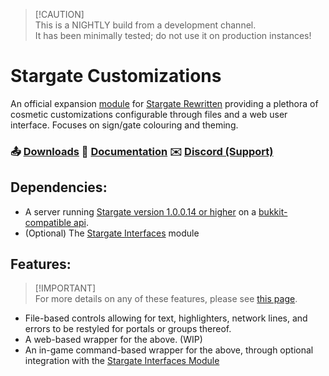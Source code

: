 > [!CAUTION]<br>This is a NIGHTLY build from a development channel.<br>It has been minimally tested; do not use it on production instances!

# Stargate Customizations
An official expansion [module](https://sgrewritten.org/addons) for [Stargate Rewritten](https://sgrewritten.org) providing a plethora of cosmetic customizations configurable through files and a web user interface. Focuses on sign/gate colouring and theming.

### 📤 [Downloads](https://sgrewritten.org/customizations)	📑 [Documentation](https://sgrewritten.org/infoSGC)	✉️ [Discord (Support)](https://sgrewritten.org/discord)

## Dependencies:

- A server running [Stargate version 1.0.0.14 or higher](https://sgrewritten.org/download) on a [bukkit-compatible api](https://papermc.io/downloads/paper).
- (Optional) The [Stargate Interfaces](https://sgrewritten.org/interfaces) module

## Features:

>  [!IMPORTANT]<br>For more details on any of these features, please see [this page](https://sgrewritten.org/infosgc).

- File-based controls allowing for text, highlighters, network lines, and errors to be restyled for portals or groups thereof.
- A web-based wrapper for the above. (WIP)
- An in-game command-based wrapper for the above, through optional integration with the [Stargate Interfaces Module](https://sgrewritten.org/interfaces)

